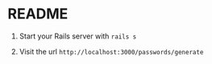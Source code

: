 # README

1. Start your Rails server with `rails s`

2. Visit the url `http://localhost:3000/passwords/generate`

